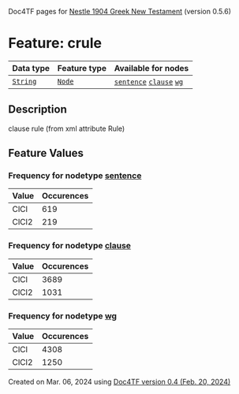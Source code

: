 Doc4TF pages for [Nestle 1904 Greek New Testament](https://github.com/saulocantanhede/tfgreek2/tree/main/tf) (version 0.5.6)
# Feature: crule
Data type|Feature type|Available for nodes
---|---|---
[`String`](featurebydatatype.md#string)|[`Node`](featurebytype.md#node)| [`sentence`](featurebynodetype.md#sentence)  [`clause`](featurebynodetype.md#clause)  [`wg`](featurebynodetype.md#wg) 
## Description
clause rule (from xml attribute Rule)
## Feature Values
### Frequency for nodetype [sentence](featurebynodetype.md#sentence)
Value|Occurences
---|---
ClCl|619
ClCl2|219
### Frequency for nodetype [clause](featurebynodetype.md#clause)
Value|Occurences
---|---
ClCl|3689
ClCl2|1031
### Frequency for nodetype [wg](featurebynodetype.md#wg)
Value|Occurences
---|---
ClCl|4308
ClCl2|1250
 

Created on Mar. 06, 2024 using [Doc4TF  version 0.4 (Feb. 20, 2024)](https://github.com/tonyjurg/Doc4TF) 